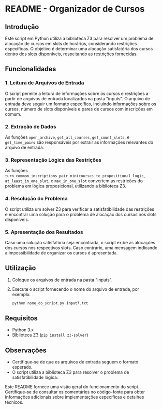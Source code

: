 # README - Organizador de Cursos

## Introdução

Este script em Python utiliza a biblioteca Z3 para resolver um problema de alocação de cursos em slots de horários, considerando restrições específicas. O objetivo é determinar uma alocação satisfatória dos cursos dentro dos slots disponíveis, respeitando as restrições fornecidas.

## Funcionalidades

### 1. Leitura de Arquivos de Entrada

O script permite a leitura de informações sobre os cursos e restrições a partir de arquivos de entrada localizados na pasta "inputs". O arquivo de entrada deve seguir um formato específico, incluindo informações sobre os cursos, número de slots disponíveis e pares de cursos com inscrições em comum.

### 2. Extração de Dados

As funções `open_archive`, `get_all_courses`, `get_count_slots`, e `get_time_pairs` são responsáveis por extrair as informações relevantes do arquivo de entrada.

### 3. Representação Lógica das Restrições

As funções `turn_common_inscriptions_pair_minicourses_to_propositional_logic`, `at_least_in_one_slot`, e `max_in_one_slot` convertem as restrições do problema em lógica proposicional, utilizando a biblioteca Z3.

### 4. Resolução do Problema

O script utiliza um solver Z3 para verificar a satisfatibilidade das restrições e encontrar uma solução para o problema de alocação dos cursos nos slots disponíveis.

### 5. Apresentação dos Resultados

Caso uma solução satisfatória seja encontrada, o script exibe as alocações dos cursos nos respectivos slots. Caso contrário, uma mensagem indicando a impossibilidade de organizar os cursos é apresentada.

## Utilização

1. Coloque os arquivos de entrada na pasta "inputs".
2. Execute o script fornecendo o nome do arquivo de entrada, por exemplo:

    ```bash
    python nome_do_script.py input7.txt
    ```

## Requisitos

- Python 3.x
- Biblioteca Z3 (`pip install z3-solver`)

## Observações

- Certifique-se de que os arquivos de entrada seguem o formato esperado.
- O script utiliza a biblioteca Z3 para resolver o problema de satisfatibilidade lógica.

Este README fornece uma visão geral do funcionamento do script. Certifique-se de consultar os comentários no código-fonte para obter informações adicionais sobre implementações específicas e detalhes técnicos.
